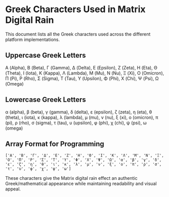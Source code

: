 # Greek Characters Used in Matrix Digital Rain

This document lists all the Greek characters used across the different platform implementations.

## Uppercase Greek Letters
Α (Alpha), Β (Beta), Γ (Gamma), Δ (Delta), Ε (Epsilon), Ζ (Zeta), Η (Eta), Θ (Theta), Ι (Iota), Κ (Kappa), Λ (Lambda), Μ (Mu), Ν (Nu), Ξ (Xi), Ο (Omicron), Π (Pi), Ρ (Rho), Σ (Sigma), Τ (Tau), Υ (Upsilon), Φ (Phi), Χ (Chi), Ψ (Psi), Ω (Omega)

## Lowercase Greek Letters  
α (alpha), β (beta), γ (gamma), δ (delta), ε (epsilon), ζ (zeta), η (eta), θ (theta), ι (iota), κ (kappa), λ (lambda), μ (mu), ν (nu), ξ (xi), ο (omicron), π (pi), ρ (rho), σ (sigma), τ (tau), υ (upsilon), φ (phi), χ (chi), ψ (psi), ω (omega)

## Array Format for Programming
```
['Α', 'Β', 'Γ', 'Δ', 'Ε', 'Ζ', 'Η', 'Θ', 'Ι', 'Κ', 'Λ', 'Μ', 'Ν', 'Ξ', 'Ο', 'Π', 'Ρ', 'Σ', 'Τ', 'Υ', 'Φ', 'Χ', 'Ψ', 'Ω', 'α', 'β', 'γ', 'δ', 'ε', 'ζ', 'η', 'θ', 'ι', 'κ', 'λ', 'μ', 'ν', 'ξ', 'ο', 'π', 'ρ', 'σ', 'τ', 'υ', 'φ', 'χ', 'ψ', 'ω']
```

These characters give the Matrix digital rain effect an authentic Greek/mathematical appearance while maintaining readability and visual appeal.